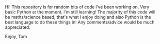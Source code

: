 Hi! This repository is for random bits of code I've  been working on.
Very basic Python at the moment, I'm still learning!
The majority of this code will be maths/science based, that's what I 
enjoy doing and also Python is the best language to 
do these things in!
Any comments/advice would be much appreciated.

Enjoy,
      Tom
